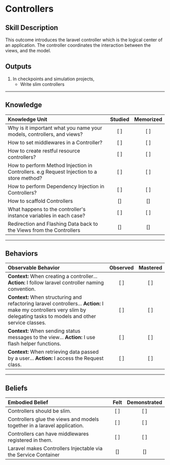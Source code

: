 # Controllers

Skill Description
----------
This outcome introduces the laravel controller which is the logical center of an application. The controller coordinates the interaction between the views, and the model.


Outputs
----------
1. In checkpoints and simulation projects,
	+ Write slim controllers


----------


## **Knowledge**


| Knowledge Unit   |      Studied      | Memorized |
|:-------------|:------------------:|:--------:|
| Why is it important what you name your models, controllers, and views? | [ ] | [ ]  |
| How to set middlewares in a Controller? | [ ] | [ ]  |
| How to create restful resource controllers? | [ ] | [ ]  |
| How to perform Method Injection in Controllers. e.g Request Injection to a store method? | [ ] | [ ]  |
| How to perform Dependency Injection in Controllers? | [ ] | [ ]  |
| How to scaffold Controllers | [] | [] |
| What happens to the controller's instance variables in each case? | [ ] | [ ]  |
| Redirection and Flashing Data back to the Views from the Controllers | [] | [] |



----------


## **Behaviors**


| Observable Behavior   |      Observed      | Mastered |
|:-------------|:------------------:|:--------:|
| **Context:** When creating a controller... **Action:** I follow laravel controller naming convention. | [ ] | [ ]  |
| **Context:** When structuring and refactoring laravel controllers... **Action:**  I make my controllers very slim by delegating tasks to models and other service classes. | [ ] | [ ]  |
| **Context:** When sending status messages to the view... **Action:** I use flash helper functions. | [ ] | [ ]  |
| **Context:** When retrieving data passed by a user...  **Action:** I access the Request class. | [ ] | [ ]  |

----------


## **Beliefs**



| Embodied Belief   |      Felt      | Demonstrated |
|:-------------|:------------------:|:--------:|
| Controllers should be slim. | [ ] | [ ]  |
| Controllers glue the views and models together in a laravel application. | [ ] | [ ]  |
| Controllers can have middlewares registered in them. | [ ] | [ ]  |
| Laravel makes Controllers Injectable via the Service Container | [] | [] |
